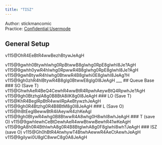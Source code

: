 ```yaml
---
title: "TISZ"
---
```

Author: stickmancomic<br>
Practice: [Confidential Usermode](https://himitsuconfidential.github.io/downstack-practice/usermode.html/=[TISZ]p4,*p7)

## General Setup
<span class = "Rot180"><fumen>v115@OhR4EeBtR4wwBezhBtywJeAgH</fumen></span>

<span class = "Rot90">
<fumen>v115@9gwhh0Btywhlwhg0RpBtwwB8glwhg0RpE8glwhI8Je?AgH</fumen> <fumen>v115@9gwhh0ywR4hlwhg0RpwwR4B8glwhg0RpE8glwhI8Je?AgH</fumen> <fumen>v115@9gwhBtywR4hlwhg0BtwwR4B8glwhi0E8glwhI8JeAg?H</fumen> <fumen>v115@9gh0zhR4hlBtywR4B8glg0BtwwE8glg0I8JeAgH</fumen>
</span>
___
## Queue Base
### SO (Save T)
<fumen>v115@GhwhAeR4BeQ4CewhR4wwBtR4RpwhAeywBtQ4RpwhJe?AgH</fumen> <fumen>v115@9gh0BtzhglA8g0B8BtA8ilK8g0I8JeAgH</fumen>
### LO (Save T)
<fumen>v115@KhR4BeglRpBtR4wwilRpAeBtywzhJeAgH</fumen> <fumen>v115@9gh0R4Btzhg0R4B8BtM8g0I8JeAgH</fumen>
### L (Save O)
<fumen>v115@IhBtEeglBewwBtR4ilAeywR4zhKeAgl</fumen> <fumen>v115@9gh0BtywR4whg0B8BtwwR4A8whg0H8whI8whJeAgH</fumen>
### T (save O)
<fumen>v115@9gwhIewhCeBtDewhAeR4wwBtwwBewhR41wKeAgH</fumen> <fumen>v115@9gA8h0R4BthlwhA8g0R4B8BtglwhA8g0F8glwhI8wh?JeAgH</fumen>
### ISZ (save O)
<fumen>v115@Gh0hBtR4AtwhywT4BtwhAewwR4AeCtAewhJeAgH</fumen> <fumen>v115@9gilywi0U8glC8wwC8g0A8JeAgH</fumen>